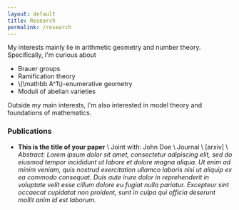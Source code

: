 ```yaml
---
layout: default
title: Research
permalink: /research
---
```


My interests mainly lie in arithmetic geometry and number theory. Specifically, I'm curious about

- Brauer groups
- Ramification theory
- \\(\mathbb A^1\\)-enumerative geometry
- Moduli of abelian varieties

Outside my main interests, I'm also interested in model theory and foundations of mathematics.

### Publications
- **This is the title of your paper** \\
Joint with: John Doe  \\
Journal \\
[arxiv] \\
*Abstract: Lorem ipsum dolor sit amet, consectetur adipiscing elit, sed do eiusmod tempor incididunt ut labore et dolore magna aliqua. Ut enim ad minim veniam, quis nostrud exercitation ullamco laboris nisi ut aliquip ex ea commodo consequat. Duis aute irure dolor in reprehenderit in voluptate velit esse cillum dolore eu fugiat nulla pariatur. Excepteur sint occaecat cupidatat non proident, sunt in culpa qui officia deserunt mollit anim id est laborum.*
